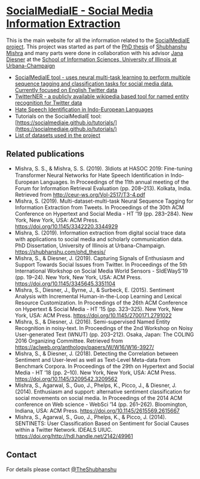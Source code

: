 # [SocialMediaIE - Social Media Information Extraction](https://socialmediaie.github.io/)

This is the main website for all the information related to the [SocialMediaIE project](https://socialmediaie.github.io/). 
This project was started as part of the [PhD thesis](https://shubhanshu.com/phd_thesis/) of [Shubhanshu Mishra](http://shubhanshu.com) and many parts were done in collaboration with his advisor [Jana Diesner](http://jdiesnerlab.ischool.illinois.edu) at the [School of Information Sciences, University of Illinois at Urbana-Champaign](https://ischool.illinois.edu/)


* [SocialMediaIE tool - uses neural multi-task learning to perform multiple sequence tagging and classification tasks for social media data. Currently focused on English Twitter data](https://github.com/socialmediaie/SocialMediaIE)
* [TwitterNER - a publicly available wikipedia based tool for named entity recognition for Twitter data](https://github.com/socialmediaie/TwitterNER)
* [Hate Speech Identiﬁcation in Indo-European Languages](https://github.com/socialmediaie/HASOC2019)
* Tutorials on the SocialMediaIE tool: [https://socialmediaie.github.io/tutorials/](https://socialmediaie.github.io/tutorials/)
* [List of datasets used in the project](/datasets.md)


## Related publications
* Mishra, S. S., & Mishra, S. S. (2019). 3Idiots at HASOC 2019: Fine-tuning Transformer Neural Networks for Hate Speech Identiﬁcation in Indo-European Languages. In Proceedings of the 11th annual meeting of the Forum for Information Retrieval Evaluation (pp. 208–213). Kolkata, India. Retrieved from http://ceur-ws.org/Vol-2517/T3-4.pdf
* Mishra, S. (2019). Multi-dataset-multi-task Neural Sequence Tagging for Information Extraction from Tweets. In Proceedings of the 30th ACM Conference on Hypertext and Social Media - HT ’19 (pp. 283–284). New York, New York, USA: ACM Press. https://doi.org/10.1145/3342220.3344929
* Mishra, S. (2019). Information extraction from digital social trace data with applications to social media and scholarly communication data. PhD Dissertation, University of Illinois at Urbana-Champaign. https://shubhanshu.com/phd_thesis/
* Mishra, S., & Diesner, J. (2019). Capturing Signals of Enthusiasm and Support Towards Social Issues from Twitter. In Proceedings of the 5th International Workshop on Social Media World Sensors - SIdEWayS’19 (pp. 19–24). New York, New York, USA: ACM Press. https://doi.org/10.1145/3345645.3351104
* Mishra, S., Diesner, J., Byrne, J., & Surbeck, E. (2015). Sentiment Analysis with Incremental Human-in-the-Loop Learning and Lexical Resource Customization. In Proceedings of the 26th ACM Conference on Hypertext & Social Media - HT ’15 (pp. 323–325). New York, New York, USA: ACM Press. https://doi.org/10.1145/2700171.2791022
* Mishra, S., & Diesner, J. (2016). Semi-supervised Named Entity Recognition in noisy-text. In Proceedings of the 2nd Workshop on Noisy User-generated Text (WNUT) (pp. 203–212). Osaka, Japan: The COLING 2016 Organizing Committee. Retrieved from https://aclweb.org/anthology/papers/W/W16/W16-3927/
* Mishra, S., & Diesner, J. (2018). Detecting the Correlation between Sentiment and User-level as well as Text-Level Meta-data from Benchmark Corpora. In Proceedings of the 29th on Hypertext and Social Media  - HT ’18 (pp. 2–10). New York, New York, USA: ACM Press. https://doi.org/10.1145/3209542.3209562
* Mishra, S., Agarwal, S., Guo, J., Phelps, K., Picco, J., & Diesner, J. (2014). Enthusiasm and support: alternative sentiment classification for social movements on social media. In Proceedings of the 2014 ACM conference on Web science - WebSci ’14 (pp. 261–262). Bloomington, Indiana, USA: ACM Press. https://doi.org/10.1145/2615569.2615667
* Mishra, S., Agarwal, S., Guo, J., Phelps, K., & Picco, J. (2014). SENTINETS: User Classification Based on Sentiment for Social Causes within a Twitter Network. IDEALS UIUC. https://doi.org/http://hdl.handle.net/2142/49961





## Contact
For details please contact [@TheShubhanshu](https://twitter.com/TheShubhanshu)
